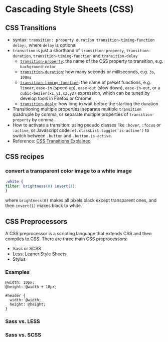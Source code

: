 
# Cascading Style Sheets (CSS)

## CSS Transitions

  * syntax: `transition: property duration transition-timing-function delay;`, where `delay` is optional
  * `transition` is just a shorthand of `transition-property`, `transition-duration`, `transition-timing-function` and `transition-delay`
    * [`transition-property`](https://developer.mozilla.org/en-US/docs/Web/CSS/transition-property): the name of the CSS property to transition, e.g. `background-color`
    * [`transition-duration`](https://developer.mozilla.org/en-US/docs/Web/CSS/transition-duration): how many seconds or milliseconds, e.g. `3s`, `100ms`
    * [`transition-timing-function`](https://developer.mozilla.org/en-US/docs/Web/CSS/transition-timing-function): the name of preset functions, e.g. `linear`, `ease-in` (speed up), `ease-out` (slow down), `ease-in-out`, or a `cubic-bezier(x1,y1,x2,y2)` expression, which can be tuned by develop tools in Firefox or Chrome.
    * [`transition-dealy`](https://developer.mozilla.org/en-US/docs/Web/CSS/transition-delay): how long to wait before the starting the duration
  * Transitioning multiple properties: separate multiple `transition` quadruple by comma, or separate multiple properties of `transition-property` by comma
  * How to activate a transition: using pseudo classes like `:hover`, `:focus` or `:active`, or Javascript code: `el.classList.toggle('is-active')` to switch between `.button` and `.button.is-active`.
  * Reference: [CSS Transitions Explained](https://zellwk.com/blog/css-transitions/)

## CSS recipes

### convert a transparent color image to a white image
```css
.white {
filter: brightness(0) invert(1);
}
```
where `brightness(0)` makes all pixels black except transparent ones, and then `invert(1)` makes black to white.


## CSS Preprocessors
A CSS preprocessor is a scripting language that extends CSS and then compiles to CSS. There are three main CSS preprocessors:

  * Sass or SCSS
  * [Less](http://lesscss.org/): Leaner Style Sheets
  * Stylus
  
### Examples

```less
@width: 10px;
@height: @width + 10px;

#header {
  width: @width;
  height: @height;
}
```

### Sass vs. LESS

### Sass vs. SCSS
